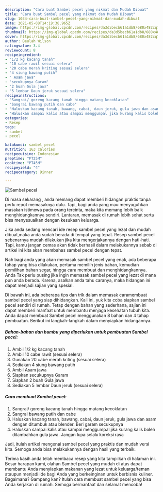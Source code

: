 ```yaml
---
description: "Cara buat Sambel pecel yang nikmat dan Mudah Dibuat"
title: "Cara buat Sambel pecel yang nikmat dan Mudah Dibuat"
slug: 1034-cara-buat-sambel-pecel-yang-nikmat-dan-mudah-dibuat
date: 2021-05-08T14:19:38.965Z
image: https://img-global.cpcdn.com/recipes/da3d5becb61a1db8/680x482cq70/sambel-pecel-foto-resep-utama.jpg
thumbnail: https://img-global.cpcdn.com/recipes/da3d5becb61a1db8/680x482cq70/sambel-pecel-foto-resep-utama.jpg
cover: https://img-global.cpcdn.com/recipes/da3d5becb61a1db8/680x482cq70/sambel-pecel-foto-resep-utama.jpg
author: Beulah Wilson
ratingvalue: 3.4
reviewcount: 8
recipeingredient:
- "1/2 kg kacang tanah"
- "10 cabe rawit sesuai selera"
- "20 cabe merah kriting sesuai selera"
- "4 siung bawang putih"
- " Asam jawa"
- "secukupnya Garam"
- "2 buah Gula jawa"
- "5 lembar Daun jeruk sesuai selera"
recipeinstructions:
- "Sangrai/ goreng kacang tanah hingga matang kecoklatan"
- "Sangrai bawang putih dan cabe"
- "Haluskan kacang tanah, bawang, cabai, daun jeruk, gula jawa dan asam dengan ditumbuk atau blender. Beri garam secukupnya"
- "Haluskan sampai kalis atau sampai menggumpal jika kurang kalis boleh ditambahkan gula jawa. Jangan lupa selalu koreksi rasa"
categories:
- Resep
tags:
- sambel
- pecel

katakunci: sambel pecel 
nutrition: 163 calories
recipecuisine: Indonesian
preptime: "PT25M"
cooktime: "PT45M"
recipeyield: "4"
recipecategory: Dinner

---
```



![Sambel pecel](https://img-global.cpcdn.com/recipes/da3d5becb61a1db8/680x482cq70/sambel-pecel-foto-resep-utama.jpg)

Di masa  sekarang , anda memang dapat membeli hidangan praktis tanpa perlu repot memasaknya dulu. Tapi, bagi anda yang mau menyuguhkan masakan istimewa pada orang tercinta, maka kita memang lebih baik menghidangkannya sendiri. Lantaran, memasak di rumah lebih sehat serta bisa menyesuaikan dengan kesukaan keluarga.

Jika anda sedang mencari ide resep sambel pecel yang lezat dan mudah dibuat,maka anda sudah berada di tempat yang tepat. Resep sambel pecel  sebenarnya mudah dilakukan jika kita mengerjakannya dengan hati-hati. Tapi, kamu jangan cemas akan tidak berhasil dalam melakukannya 
sebab di artikel ini kita akan membahas sambel pecel dengan tepat.  



Nah bagi anda yang akan memasak sambel pecel yang enak, ada beberapa tahap yang bisa dilakukan, pertama memilih jenis bahan, kemudian pemilihan bahan segar, hingga cara membuat dan menghidangkannya. Anda Tak perlu pusing jika ingin memasak sambel pecel yang lezat di mana pun anda berada. Karena, asalkan anda  tahu caranya, maka hidangan ini dapat menjadi sajian yang spesial.

Di bawah ini, ada beberapa tips dan trik dalam memasak caramembuat sambel pecel yang siap dihidangkan. Kali ini, yuk kita coba siapkan sambel pecel sendiri di rumah. Tetap dengan bahan yang sederhana, sajian ini dapat memberi manfaat untuk membantu menjaga kesehatan tubuh kita. Anda dapat membuat Sambel pecel menggunakan 8 bahan dan 4 tahap pembuatan. Berikut ini langkah-langkah dalam menyiapkan hidangannya.

<!--inarticleads1-->

##### Bahan-bahan dan bumbu yang diperlukan untuk pembuatan Sambel pecel:

1. Ambil 1/2 kg kacang tanah
1. Ambil 10 cabe rawit (sesuai selera)
1. Gunakan 20 cabe merah kriting (sesuai selera)
1. Sediakan 4 siung bawang putih
1. Ambil  Asam jawa
1. Siapkan secukupnya Garam
1. Siapkan 2 buah Gula jawa
1. Sediakan 5 lembar Daun jeruk (sesuai selera)




<!--inarticleads2-->

##### Cara membuat Sambel pecel:

1. Sangrai/ goreng kacang tanah hingga matang kecoklatan
1. Sangrai bawang putih dan cabe
1. Haluskan kacang tanah, bawang, cabai, daun jeruk, gula jawa dan asam dengan ditumbuk atau blender. Beri garam secukupnya
1. Haluskan sampai kalis atau sampai menggumpal jika kurang kalis boleh ditambahkan gula jawa. Jangan lupa selalu koreksi rasa




Jadi, itulah artikel mengenai  sambel pecel  yang praktis dan mudah versi kita. Semoga anda bisa melakukannya dengan hasil yang terbaik. 

Terima kasih anda telah membaca resep yang kita tampilkan di halaman ini. Besar harapan kami, olahan  Sambel pecel yang mudah di atas dapat membantu Anda menyiapkan makanan yang lezat untuk keluarga/teman ataupun menjadi ide bagi Anda yang berkeinginan untuk berbisnis kuliner. Bagaimana? Gampang kan? Itulah cara membuat sambel pecel yang bisa Anda kerjakan di rumah. Semoga bermanfaat dan selamat mencoba!

